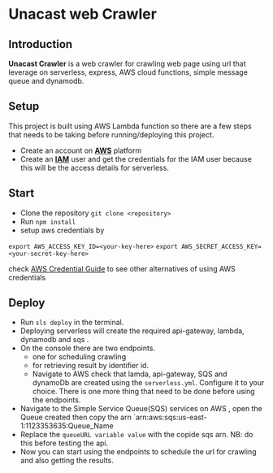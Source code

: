 # Unacast web Crawler

## Introduction

**Unacast Crawler**  is a web crawler for crawling web page using url that leverage on serverless, express, AWS cloud functions, simple message queue and dynamodb.

## Setup

This project is built using AWS Lambda function so there are a few steps that needs to be taking before running/deploying this project.

- Create an account on **[AWS](https://aws.amazon.com/resources/create-account/)**  platform
- Create an **[IAM](https://docs.aws.amazon.com/IAM/latest/UserGuide/id_users_create.html)** user  and get the credentials for the IAM user because this will be the access details for serverless.

## Start

- Clone the repository `git clone <repository>`
- Run `npm install`
- setup aws credentials by

`export AWS_ACCESS_KEY_ID=<your-key-here>`
`export AWS_SECRET_ACCESS_KEY=<your-secret-key-here>`

check [AWS Credential Guide](https://www.serverless.com/framework/docs/providers/aws/guide/credentials/) to see other alternatives of using AWS credentials

## Deploy

- Run `sls deploy` in the terminal.
- Deploying serverless will create the required api-gateway, lambda, dynamodb and sqs .
- On the console there are two endpoints.
  - one for scheduling crawling
  - for retrieving result by identifier id.
  - Navigate to AWS check that lamda, api-gateway, SQS and dynamoDb are created using the `serverless.yml`. Configure it to your choice.
There is one more thing that need to be done before using the endpoints.
- Navigate to the Simple Service Queue(SQS) services on AWS , open the Queue created then copy the arn `arn:aws:sqs:us-east-1:1123353635:Queue_Name
- Replace the `queueURL variable value` with the copide sqs arn. NB: do this before testing the api.
- Now you can start using the endpoints to schedule the url for crawling and also getting the results.
